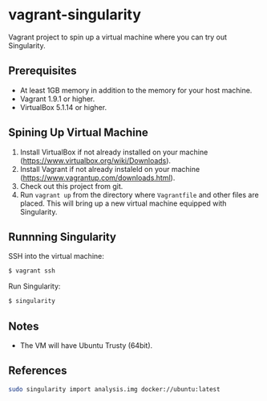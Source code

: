 # vagrant-singularity

Vagrant project to spin up a virtual machine where you can try out Singularity.

## Prerequisites

- At least 1GB memory in addition to the memory for your host machine.
- Vagrant 1.9.1 or higher.
- VirtualBox 5.1.14 or higher.

## Spining Up Virtual Machine

1. Install VirtualBox if not already installed on your machine (https://www.virtualbox.org/wiki/Downloads).
1. Install Vagrant if not already instaleld on your machine (https://www.vagrantup.com/downloads.html).
1. Check out this project from git.
1. Run `vagrant up` from the directory where `Vagrantfile` and other files are placed. This will bring up a new virtual machine equipped with Singularity.

## Runnning Singularity

SSH into the virtual machine:

```bash
$ vagrant ssh
```

Run Singularity:

```bash
$ singularity
```

## Notes

- The VM will have Ubuntu Trusty (64bit).

## References


```bash
sudo singularity import analysis.img docker://ubuntu:latest
```